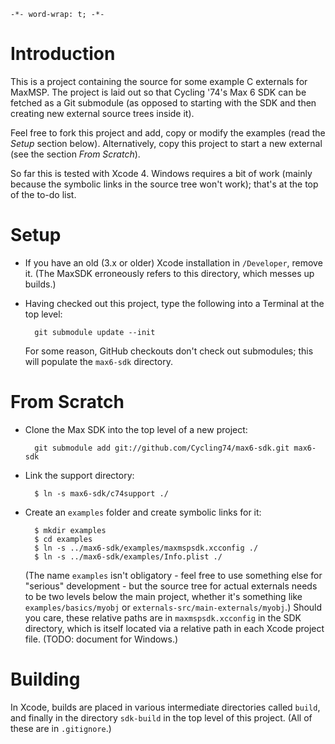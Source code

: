 `-*- word-wrap: t; -*-`

# Introduction

This is a project containing the source for some example C externals for MaxMSP. The project is laid out so that Cycling '74's Max 6 SDK can be fetched as a Git submodule (as opposed to starting with the SDK and then creating new external source trees inside it).

Feel free to fork this project and add, copy or modify the examples (read the _Setup_ section below). Alternatively, copy this project to start a new external (see the section _From Scratch_).

So far this is tested with Xcode 4. Windows requires a bit of work (mainly because the symbolic links in the source tree won't work); that's at the top of the to-do list.

# Setup

- If you have an old (3.x or older) Xcode installation in `/Developer`,
  remove it. (The MaxSDK erroneously refers to this directory, which
  messes up builds.)

- Having checked out this project, type the following into a Terminal at
  the top level:

        git submodule update --init

  For some reason, GitHub checkouts don't check out submodules; this
  will populate the `max6-sdk` directory.

# From Scratch

- Clone the Max SDK into the top level of a new project:

        git submodule add git://github.com/Cycling74/max6-sdk.git max6-sdk

- Link the support directory:

        $ ln -s max6-sdk/c74support ./

- Create an `examples` folder and create symbolic links for it:

        $ mkdir examples
        $ cd examples
        $ ln -s ../max6-sdk/examples/maxmspsdk.xcconfig ./
        $ ln -s ../max6-sdk/examples/Info.plist ./

  (The name `examples` isn't obligatory - feel free to use something
  else for "serious" development - but the source tree for actual
  externals needs to be two levels below the main project, whether it's
  something like `examples/basics/myobj` or
  `externals-src/main-externals/myobj`.) Should you care, these relative
  paths are in `maxmspsdk.xcconfig` in the SDK directory, which is
  itself located via a relative path in each Xcode project file. (TODO:
  document for Windows.)

# Building

In Xcode, builds are placed in various intermediate directories called `build`, and finally in the directory `sdk-build` in the top level of this project. (All of these are in `.gitignore`.)
